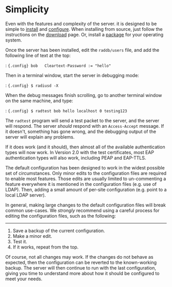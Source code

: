 Simplicity
==========

Even with the features and complexity of the server. it is designed to
be simple to [install](/radiusd/INSTALL) and
[configure](http://wiki.freeradius.org). When installing from source,
just follow the instructions on the [download](/building/Home)
page. Or, install a [package](OS) for your operating system.

Once the server has been installed, edit the `raddb/users` file, and add
the following line of text at the top:

:   ``` {.config}
    bob   Cleartext-Password := "hello"
    ```

Then in a terminal window, start the server in debugging mode:

:   ``` {.config}
    $ radiusd -X
    ```

When the debug messages finish scrolling, go to another terminal window
on the same machine, and type:

:   ``` {.config}
    $ radtest bob hello localhost 0 testing123
    ```

The `radtest` program will send a test packet to the server, and the
server will respond. The server *should* respond with an `Access-Accept`
message. If it doesn't, something has gone wrong, and the debugging
output of the server will explain any problems.

If it does work (and it should), then almost all of the available
authentication types will now work. In Version 2.0 with the test
certificates, most EAP authentication types will also work, including
PEAP and EAP-TTLS.

The default configuration has been designed to work in the widest
possible set of circumstances. Only minor edits to the configuration
files are required to enable most features. Those edits are usually
limited to un-commenting a feature everywhere it is mentioned in the
configuration files (e.g. use of LDAP). Then, adding a small amount of
per-site configuration (e.g. point to a local LDAP server).

In general, making large changes to the default configuration files will
break common use-cases. We *strongly* recommend using a careful process
for editing the configuration files, such as the following:

****
1.  Save a backup of the current configuration.
2.  Make a minor edit.
3.  Test it.
4.  If it works, repeat from the top.

Of course, not all changes may work. If the changes do not behave as
expected, then the configuration can be reverted to the known-working
backup. The server will then continue to run with the last
configuration, giving you time to understand more about how it should be
configured to meet your needs.
